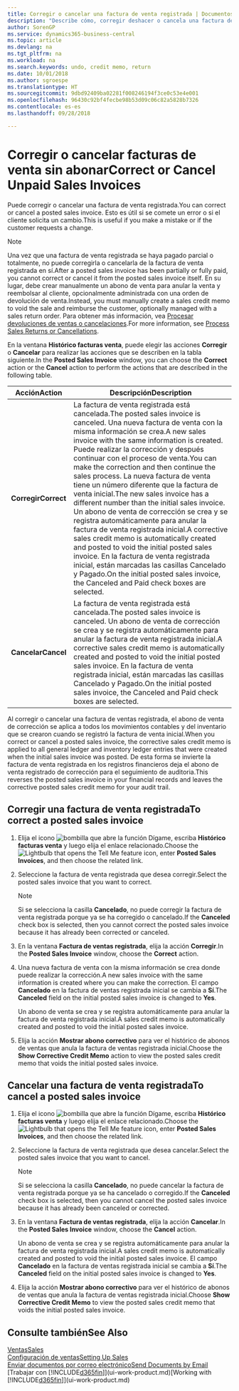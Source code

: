 ```yaml
---
title: Corregir o cancelar una factura de venta registrada | Documentos de Microsoft
description: "Describe cómo, corregir deshacer o cancela una factura de venta registrada y aplicar un abono de venta."
author: SorenGP
ms.service: dynamics365-business-central
ms.topic: article
ms.devlang: na
ms.tgt_pltfrm: na
ms.workload: na
ms.search.keywords: undo, credit memo, return
ms.date: 10/01/2018
ms.author: sgroespe
ms.translationtype: HT
ms.sourcegitcommit: 9dbd92409ba02281f008246194f3ce0c53e4e001
ms.openlocfilehash: 96430c92bf4fecbe98b53d09c06c82a5828b7326
ms.contentlocale: es-es
ms.lasthandoff: 09/28/2018

---
```

# <a name="correct-or-cancel-unpaid-sales-invoices"></a><span data-ttu-id="cec88-103">Corregir o cancelar facturas de venta sin abonar</span><span class="sxs-lookup"><span data-stu-id="cec88-103">Correct or Cancel Unpaid Sales Invoices</span></span>
<span data-ttu-id="cec88-104">Puede corregir o cancelar una factura de venta registrada.</span><span class="sxs-lookup"><span data-stu-id="cec88-104">You can correct or cancel a posted sales invoice.</span></span> <span data-ttu-id="cec88-105">Esto es útil si se comete un error o si el cliente solicita un cambio.</span><span class="sxs-lookup"><span data-stu-id="cec88-105">This is useful if you make a mistake or if the customer requests a change.</span></span>

> [!NOTE]  
>   <span data-ttu-id="cec88-106">Una vez que una factura de venta registrada se haya pagado parcial o totalmente, no puede corregirla o cancelarla de la factura de venta registrada en sí.</span><span class="sxs-lookup"><span data-stu-id="cec88-106">After a posted sales invoice has been partially or fully paid, you cannot correct or cancel it from the posted sales invoice itself.</span></span> <span data-ttu-id="cec88-107">En su lugar, debe crear manualmente un abono de venta para anular la venta y reembolsar al cliente, opcionalmente administrada con una orden de devolución de venta.</span><span class="sxs-lookup"><span data-stu-id="cec88-107">Instead, you must manually create a sales credit memo to void the sale and reimburse the customer, optionally managed with a sales return order.</span></span> <span data-ttu-id="cec88-108">Para obtener más información, vea [Procesar devoluciones de ventas o cancelaciones](sales-how-process-sales-returns-cancellations.md).</span><span class="sxs-lookup"><span data-stu-id="cec88-108">For more information, see [Process Sales Returns or Cancellations](sales-how-process-sales-returns-cancellations.md).</span></span>

<span data-ttu-id="cec88-109">En la ventana **Histórico facturas venta**, puede elegir las acciones **Corregir** o **Cancelar** para realizar las acciones que se describen en la tabla siguiente.</span><span class="sxs-lookup"><span data-stu-id="cec88-109">In the **Posted Sales Invoice** window, you can choose the **Correct** action or the **Cancel** action to perform the actions that are described in the following table.</span></span>

| <span data-ttu-id="cec88-110">Acción</span><span class="sxs-lookup"><span data-stu-id="cec88-110">Action</span></span> | <span data-ttu-id="cec88-111">Descripción</span><span class="sxs-lookup"><span data-stu-id="cec88-111">Description</span></span> |
| --- | --- |
| <span data-ttu-id="cec88-112">**Corregir**</span><span class="sxs-lookup"><span data-stu-id="cec88-112">**Correct**</span></span> |<span data-ttu-id="cec88-113">La factura de venta registrada está cancelada.</span><span class="sxs-lookup"><span data-stu-id="cec88-113">The posted sales invoice is canceled.</span></span> <span data-ttu-id="cec88-114">Una nueva factura de venta con la misma información se crea.</span><span class="sxs-lookup"><span data-stu-id="cec88-114">A new sales invoice with the same information is created.</span></span> <span data-ttu-id="cec88-115">Puede realizar la corrección y después continuar con el proceso de venta.</span><span class="sxs-lookup"><span data-stu-id="cec88-115">You can make the correction and then continue the sales process.</span></span> <span data-ttu-id="cec88-116">La nueva factura de venta tiene un número diferente que la factura de venta inicial.</span><span class="sxs-lookup"><span data-stu-id="cec88-116">The new sales invoice has a different number than the initial sales invoice.</span></span> <span data-ttu-id="cec88-117">Un abono de venta de corrección se crea y se registra automáticamente para anular la factura de venta registrada inicial.</span><span class="sxs-lookup"><span data-stu-id="cec88-117">A corrective sales credit memo is automatically created and posted to void the initial posted sales invoice.</span></span> <span data-ttu-id="cec88-118">En la factura de venta registrada inicial, están marcadas las casillas Cancelado y Pagado.</span><span class="sxs-lookup"><span data-stu-id="cec88-118">On the initial posted sales invoice, the Canceled and Paid check boxes are selected.</span></span> |
| <span data-ttu-id="cec88-119">**Cancelar**</span><span class="sxs-lookup"><span data-stu-id="cec88-119">**Cancel**</span></span> |<span data-ttu-id="cec88-120">La factura de venta registrada está cancelada.</span><span class="sxs-lookup"><span data-stu-id="cec88-120">The posted sales invoice is canceled.</span></span> <span data-ttu-id="cec88-121">Un abono de venta de corrección se crea y se registra automáticamente para anular la factura de venta registrada inicial.</span><span class="sxs-lookup"><span data-stu-id="cec88-121">A corrective sales credit memo is automatically created and posted to void the initial posted sales invoice.</span></span> <span data-ttu-id="cec88-122">En la factura de venta registrada inicial, están marcadas las casillas Cancelado y Pagado.</span><span class="sxs-lookup"><span data-stu-id="cec88-122">On the initial posted sales invoice, the Canceled and Paid check boxes are selected.</span></span> |

<span data-ttu-id="cec88-123">Al corregir o cancelar una factura de ventas registrada, el abono de venta de corrección se aplica a todos los movimientos contables y del inventario que se crearon cuando se registró la factura de venta inicial.</span><span class="sxs-lookup"><span data-stu-id="cec88-123">When you correct or cancel a posted sales invoice, the corrective sales credit memo is applied to all general ledger and inventory ledger entries that were created when the initial sales invoice was posted.</span></span> <span data-ttu-id="cec88-124">De esta forma se invierte la factura de venta registrada en los registros financieros deja el abono de venta registrado de corrección para el seguimiento de auditoria.</span><span class="sxs-lookup"><span data-stu-id="cec88-124">This reverses the posted sales invoice in your financial records and leaves the corrective posted sales credit memo for your audit trail.</span></span>

## <a name="to-correct-a-posted-sales-invoice"></a><span data-ttu-id="cec88-125">Corregir una factura de venta registrada</span><span class="sxs-lookup"><span data-stu-id="cec88-125">To correct a posted sales invoice</span></span>
1. <span data-ttu-id="cec88-126">Elija el icono ![bombilla que abre la función Dígame](media/ui-search/search_small.png "Dígame que desea hacer"), escriba **Histórico facturas venta** y luego elija el enlace relacionado.</span><span class="sxs-lookup"><span data-stu-id="cec88-126">Choose the ![Lightbulb that opens the Tell Me feature](media/ui-search/search_small.png "Tell me what you want to do") icon, enter **Posted Sales Invoices**, and then choose the related link.</span></span>  
2. <span data-ttu-id="cec88-127">Seleccione la factura de venta registrada que desea corregir.</span><span class="sxs-lookup"><span data-stu-id="cec88-127">Select the posted sales invoice that you want to correct.</span></span>

    > [!NOTE]  
    >   <span data-ttu-id="cec88-128">Si se selecciona la casilla **Cancelado**, no puede corregir la factura de venta registrada porque ya se ha corregido o cancelado.</span><span class="sxs-lookup"><span data-stu-id="cec88-128">If the **Canceled** check box is selected, then you cannot correct the posted sales invoice because it has already been corrected or canceled.</span></span>
3. <span data-ttu-id="cec88-129">En la ventana **Factura de ventas registrada**, elija la acción **Corregir**.</span><span class="sxs-lookup"><span data-stu-id="cec88-129">In the **Posted Sales Invoice** window, choose the **Correct** action.</span></span>  
4. <span data-ttu-id="cec88-130">Una nueva factura de venta con la misma información se crea donde puede realizar la corrección.</span><span class="sxs-lookup"><span data-stu-id="cec88-130">A new sales invoice with the same information is created where you can make the correction.</span></span> <span data-ttu-id="cec88-131">El campo **Cancelado** en la factura de ventas registrada inicial se cambia a **Sí**.</span><span class="sxs-lookup"><span data-stu-id="cec88-131">The **Canceled** field on the initial posted sales invoice is changed to **Yes**.</span></span>

    <span data-ttu-id="cec88-132">Un abono de venta se crea y se registra automáticamente para anular la factura de venta registrada inicial.</span><span class="sxs-lookup"><span data-stu-id="cec88-132">A sales credit memo is automatically created and posted to void the initial posted sales invoice.</span></span>
5. <span data-ttu-id="cec88-133">Elija la acción **Mostrar abono correctivo** para ver el histórico de abonos de ventas que anula la factura de ventas registrada inicial.</span><span class="sxs-lookup"><span data-stu-id="cec88-133">Choose the **Show Corrective Credit Memo** action to view the posted sales credit memo that voids the initial posted sales invoice.</span></span>

## <a name="to-cancel-a-posted-sales-invoice"></a><span data-ttu-id="cec88-134">Cancelar una factura de venta registrada</span><span class="sxs-lookup"><span data-stu-id="cec88-134">To cancel a posted sales invoice</span></span>
1. <span data-ttu-id="cec88-135">Elija el icono ![bombilla que abre la función Dígame](media/ui-search/search_small.png "Dígame que desea hacer"), escriba **Histórico facturas venta** y luego elija el enlace relacionado.</span><span class="sxs-lookup"><span data-stu-id="cec88-135">Choose the ![Lightbulb that opens the Tell Me feature](media/ui-search/search_small.png "Tell me what you want to do") icon, enter **Posted Sales Invoices**, and then choose the related link.</span></span>  
2. <span data-ttu-id="cec88-136">Seleccione la factura de venta registrada que desea cancelar.</span><span class="sxs-lookup"><span data-stu-id="cec88-136">Select the posted sales invoice that you want to cancel.</span></span>

    > [!NOTE]  
    >   <span data-ttu-id="cec88-137">Si se selecciona la casilla **Cancelado**, no puede cancelar la factura de venta registrada porque ya se ha cancelado o corregido.</span><span class="sxs-lookup"><span data-stu-id="cec88-137">If the **Canceled** check box is selected, then you cannot cancel the posted sales invoice because it has already been canceled or corrected.</span></span>
3. <span data-ttu-id="cec88-138">En la ventana **Factura de ventas registrada**, elija la acción **Cancelar**.</span><span class="sxs-lookup"><span data-stu-id="cec88-138">In the **Posted Sales Invoice** window, choose the **Cancel** action.</span></span>

    <span data-ttu-id="cec88-139">Un abono de venta se crea y se registra automáticamente para anular la factura de venta registrada inicial.</span><span class="sxs-lookup"><span data-stu-id="cec88-139">A sales credit memo is automatically created and posted to void the initial posted sales invoice.</span></span> <span data-ttu-id="cec88-140">El campo **Cancelado** en la factura de ventas registrada inicial se cambia a **Sí**.</span><span class="sxs-lookup"><span data-stu-id="cec88-140">The **Canceled** field on the initial posted sales invoice is changed to **Yes**.</span></span>
4. <span data-ttu-id="cec88-141">Elija la acción **Mostrar abono correctivo** para ver el histórico de abonos de ventas que anula la factura de ventas registrada inicial.</span><span class="sxs-lookup"><span data-stu-id="cec88-141">Choose **Show Corrective Credit Memo** to view the posted sales credit memo that voids the initial posted sales invoice.</span></span>

## <a name="see-also"></a><span data-ttu-id="cec88-142">Consulte también</span><span class="sxs-lookup"><span data-stu-id="cec88-142">See Also</span></span>
[<span data-ttu-id="cec88-143">Ventas</span><span class="sxs-lookup"><span data-stu-id="cec88-143">Sales</span></span>](sales-manage-sales.md)  
[<span data-ttu-id="cec88-144">Configuración de ventas</span><span class="sxs-lookup"><span data-stu-id="cec88-144">Setting Up Sales</span></span>](sales-setup-sales.md)  
[<span data-ttu-id="cec88-145">Enviar documentos por correo electrónico</span><span class="sxs-lookup"><span data-stu-id="cec88-145">Send Documents by Email</span></span>](ui-how-send-documents-email.md)  
<span data-ttu-id="cec88-146">[Trabajar con [!INCLUDE[d365fin](includes/d365fin_md.md)]](ui-work-product.md)</span><span class="sxs-lookup"><span data-stu-id="cec88-146">[Working with [!INCLUDE[d365fin](includes/d365fin_md.md)]](ui-work-product.md)</span></span>

